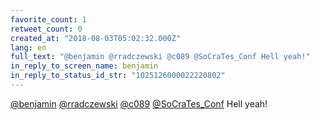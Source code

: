 ```yaml
---
favorite_count: 1
retweet_count: 0
created_at: "2018-08-03T05:02:32.000Z"
lang: en
full_text: "@benjamin @rradczewski @c089 @SoCraTes_Conf Hell yeah!"
in_reply_to_screen_name: benjamin
in_reply_to_status_id_str: "1025126000022220802"
---
```


[@benjamin](https://twitter.com/benjamin)
[@rradczewski](https://twitter.com/rradczewski)
[@c089](https://twitter.com/c089)
[@SoCraTes_Conf](https://twitter.com/SoCraTes_Conf) Hell yeah!
